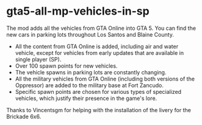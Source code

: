 # gta5-all-mp-vehicles-in-sp
The mod adds all the vehicles from GTA Online into GTA 5. You can find the new cars in parking lots throughout Los Santos and Blaine County.

- All the content from GTA Online is added, including air and water vehicle, except for vehicles from early updates that are available in single player (SP).
- Over 100 spawn points for new vehicles.
- The vehicle spawns in parking lots are constantly changing.
- All the military vehicles from GTA Online (including both versions of the Oppressor) are added to the military base at Fort Zancudo.
- Specific spawn points are chosen for various types of specialized vehicles, which justify their presence in the game's lore.


Thanks to Vincentsgm for helping with the installation of the livery for the Brickade 6x6.
